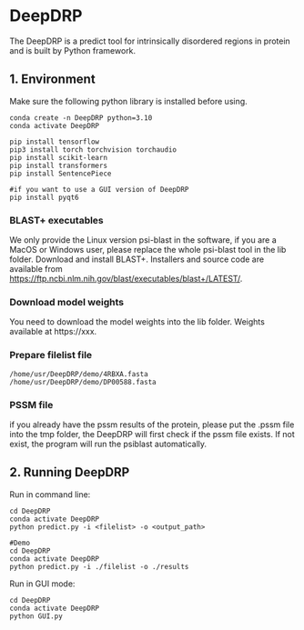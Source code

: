 # DeepDRP

The DeepDRP is a predict tool for intrinsically disordered regions in protein and is built by Python framework.

## 1. Environment

Make sure the following python library is installed before using.

```
conda create -n DeepDRP python=3.10
conda activate DeepDRP

pip install tensorflow
pip3 install torch torchvision torchaudio
pip install scikit-learn
pip install transformers
pip install SentencePiece

#if you want to use a GUI version of DeepDRP
pip install pyqt6 
```

### BLAST+ executables

We only provide the Linux version psi-blast in the software, if you are a MacOS or Windows user, please replace the whole psi-blast tool in the lib folder. Download and install BLAST+. Installers and source code are available from https://ftp.ncbi.nlm.nih.gov/blast/executables/blast+/LATEST/. 

### Download model weights

You need to download the model weights into the lib folder. Weights available at https://xxx.

### Prepare filelist file

```
/home/usr/DeepDRP/demo/4RBXA.fasta
/home/usr/DeepDRP/demo/DP00588.fasta
```

### PSSM file

if you already have the pssm results of the protein, please put the <id>.pssm file into the tmp folder, the DeepDRP will first check if the pssm file exists. If not exist, the program will run the psiblast automatically.


## 2. Running DeepDRP

Run in command line:

```
cd DeepDRP
conda activate DeepDRP
python predict.py -i <filelist> -o <output_path>

#Demo
cd DeepDRP
conda activate DeepDRP
python predict.py -i ./filelist -o ./results
```

Run in GUI mode:

```
cd DeepDRP
conda activate DeepDRP
python GUI.py
```













